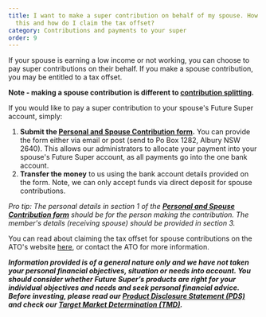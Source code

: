 ```yaml
---
title: I want to make a super contribution on behalf of my spouse. How can I do
  this and how do I claim the tax offset?
category: Contributions and payments to your super
order: 9
---
```


If your spouse is earning a low income or not working, you can choose to pay super contributions on their behalf. If you make a spouse contribution, you may be entitled to a tax offset.

**Note - making a spouse contribution is different to [contribution splitting](https://www.ato.gov.au/Forms/Contributions-splitting/).**

If you would like to pay a super contribution to your spouse's Future Super account, simply:

1. **Submit the [Personal and Spouse Contribution form](https://www.futuresuper.com.au/personalcontributionsform).** You can provide the form either via email or post (send to Po Box 1282, Albury NSW 2640). This allows our administrators to allocate your payment into your spouse's Future Super account, as all payments go into the one bank account.
2. **Transfer the money** to us using the bank account details provided on the form. Note, we can only accept funds via direct deposit for spouse contributions.

_Pro tip: The personal details in section 1 of the **[Personal and Spouse Contribution form](https://www.futuresuper.com.au/personalcontributionsform)** should be for the person making the contribution. The member's details (receiving spouse) should be provided in section 3._

You can read about claiming the tax offset for spouse contributions on the ATO's website [here](https://www.ato.gov.au/Individuals/Tax-Return/2023/Supplementary-tax-return/Tax-offset-questions-T3-T9/T3-Superannuation-contributions-on-behalf-of-your-spouse-2023/), or contact the ATO for more information.

**_Information provided is of a general nature only and we have not taken your personal financial objectives, situation or needs into account. You should consider whether Future Super’s products are right for your individual objectives and needs and seek personal financial advice. Before investing, please read our [Product Disclosure Statement (PDS)](https://www.futuresuper.com.au/pds) and check our [Target Market Determination (TMD)](https://www.futuresuper.com.au/tmd)._**

